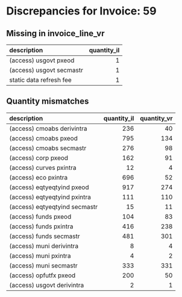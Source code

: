 # Discrepancies for Invoice: 59

## Missing in invoice_line_vr

| description              |   quantity_il |
|:-------------------------|--------------:|
| (access) usgovt pxeod    |             1 |
| (access) usgovt secmastr |             1 |
| static data refresh fee  |             1 |

## Quantity mismatches

| description                   |   quantity_il |   quantity_vr |
|:------------------------------|--------------:|--------------:|
| (access) cmoabs derivintra    |           236 |            40 |
| (access) cmoabs pxeod         |           795 |           134 |
| (access) cmoabs secmastr      |           276 |            98 |
| (access) corp pxeod           |           162 |            91 |
| (access) curves pxintra       |            12 |             4 |
| (access) eco pxintra          |           696 |            52 |
| (access) eqtyeqtyind pxeod    |           917 |           274 |
| (access) eqtyeqtyind pxintra  |           111 |           110 |
| (access) eqtyeqtyind secmastr |            15 |            11 |
| (access) funds pxeod          |           104 |            83 |
| (access) funds pxintra        |           416 |           238 |
| (access) funds secmastr       |           481 |           301 |
| (access) muni derivintra      |             8 |             4 |
| (access) muni pxintra         |             4 |             2 |
| (access) muni secmastr        |           333 |           331 |
| (access) opfutfx pxeod        |           200 |            50 |
| (access) usgovt derivintra    |             2 |             1 |

